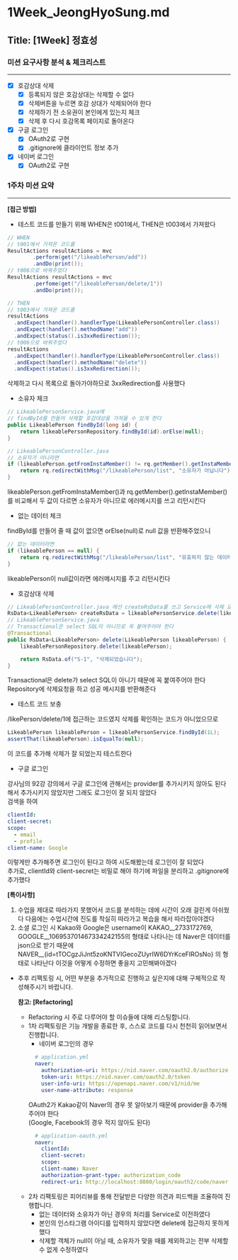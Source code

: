 # 1Week_JeongHyoSung.md

## Title: [1Week] 정효성

### 미션 요구사항 분석 & 체크리스트

---

- [x] 호감상대 삭제
  - [x] 등록되지 않은 호감상대는 삭제할 수 없다 
  - [x] 삭제버튼을 누르면 호감 상대가 삭제되어야 한다
  - [x] 삭제하기 전 소유권이 본인에게 있는지 체크
  - [x] 삭제 후 다시 호감목록 페이지로 돌아온다
- [x] 구글 로그인
  - [x] OAuth2로 구현
  - [x] .gitignore에 클라이언트 정보 추가
- [x] 네이버 로그인
  - [x] OAuth2로 구현

### 1주차 미션 요약

---

**[접근 방법]**

- 테스트 코드를 만들기 위해 WHEN은 t001에서, THEN은 t003에서 가져왔다
```Java
// WHEN
// t001에서 가져온 코드를
ResultActions resultActions = mvc
        .perform(get("/likeablePerson/add"))
        .andDo(print());
// t006으로 바꿔주었다
ResultActions resultActions = mvc
        .perfome(get("/likeablePerson/delete/1"))
        .andDo(print());

// THEN
// t003에서 가져온 코드를
resultActions
  .andExpect(handler().handlerType(LikeablePersonController.class))
  .andExpect(handler().methodName("add"))
  .andExpect(status().is3xxRedirection());
// t006으로 바꿔주었다
resultActions
  .andExpect(handler().handlerType(LikeablePersonController.class))
  .andExpect(handler().methodName("delete"))
  .andExpect(status().is3xxRedirection());
```
삭제하고 다시 목록으로 돌아가야하므로 3xxRedirection를 사용했다

- 소유자 체크
```java
// LikeablePersonService.java에
// findById를 만들어 삭제할 호감대상을 가져올 수 있게 한다  
public LikeablePerson findById(long id) {
    return likeablePersonRepository.findById(id).orElse(null);
}

// LikeablePersonController.java
// 소유자가 아니라면
if (likeablePerson.getFromInstaMember() != rq.getMember().getInstaMember()) {
    return rq.redirectWithMsg("/likeablePerson/list", "소유자가 아닙니다");
}
```
likeablePerson.getFromInstaMember()과 rq.getMember().getInstaMember()를 비교해서
두 값이 다르면 소유자가 아니므로 에러메시지를 쓰고 리턴시킨다

- 없는 데이터 체크

findById를 만들어 줄 때 값이 없으면 orElse(null)로 null 값을 반환해주었으니
```java
// 없는 데이터라면
if (likeablePerson == null) {
    return rq.redirectWithMsg("/likeablePerson/list", "유효하지 않는 데이터입니다");
}
```
likeablePerson이 null값이라면 에러메시지를 주고 리턴시킨다

- 호감상대 삭제
```java
// LikeablePersonController.java 에선 createRsData를 쓰고 Service에 삭제 요청을 한다
RsData<LikeablePerson> createRsData = likeablePersonService.delete(likeablePerson);
// LikeablePersonService.java
// Transactional은 select SQL이 아니므로 꼭 붙여주어야 한다
@Transactional
public RsData<LikeablePerson> delete(LikeablePerson likeablePerson) {
    likeablePersonRepository.delete(likeablePerson);

    return RsData.of("S-1", "삭제되었습니다");
}
```
Transactional은 delete가 select SQL이 아니기 때문에 꼭 붙여주어야 한다
Repository에 삭제요청을 하고 성공 메시지를 반환해준다

- 테스트 코드 보충

/likePerson/delete/1에 접근하는 코드였지 삭제를 확인하는 코드가 아니었으므로
```java
LikeablePerson likeablePerson = likeablePersonService.findById(1L);
assertThat(likeablePerson).isEqualTo(null);
```
이 코드를 추가해 삭제가 잘 되었는지 테스트한다

- 구글 로그인

강사님의 92강 강의에서 구글 로그인에 관해서는 provider를 추가시키지 않아도 된다해서 추가시키지 않았지만 그래도 로그인이 잘 되지 않았다  
검색을 하여
```yaml
clientId: 
client-secret: 
scope:
  - email
  - profile
client-name: Google
```
이렇게만 추가해주면 로그인이 된다고 하여 시도해봤는데 로그인이 잘 되었다  
추가로, clientId와 client-secret는 비밀로 해야 하기에 파일을 분리하고 .gitignore에 추가했다

**[특이사항]**

1. 수업을 제대로 따라가지 못했어서 코드를 분석하는 데에 시간이 오래 걸린게 아쉬웠다 다음에는 수업시간에 진도를 착실히 따라가고 복습을 해서 따라잡아야겠다
2. 소셜 로그인 시 Kakao와 Google은 username이 KAKAO__2733172769, GOOGLE__106953701467334242155의 형태로 나타나는 데 Naver은 데이터를 json으로 받기 때문에 NAVER__{id=tTOCgzJiJnt5zoKNTVIGecoZUyrIW6DYrKceFlROsNo} 의 형태로 나타난다 이것을 어떻게 수정하면 좋을지 고민해봐야겠다

- 추후 리팩토링 시, 어떤 부분을 추가적으로 진행하고 싶은지에 대해 구체적으로 작성해주시기 바랍니다.

  **참고: [Refactoring]**

    - Refactoring 시 주로 다루어야 할 이슈들에 대해 리스팅합니다.
    - 1차 리팩토링은 기능 개발을 종료한 후, 스스로 코드를 다시 천천히 읽어보면서 진행합니다.
      - 네이버 로그인의 경우
      ```yaml
        # application.yml
        naver:
          authorization-uri: https://nid.naver.com/oauth2.0/authorize
          token-uri: https://nid.naver.com/oauth2.0/token
          user-info-uri: https://openapi.naver.com/v1/nid/me
          user-name-attribute: response
      ```
      OAuth2가 Kakao같이 Naver의 경우 못 알아보기 때문에 provider을 추가해 주어야 한다  
      (Google, Facebook의 경우 적지 않아도 된다)
      ```yaml
        # application-oauth.yml
        naver:
          clientId:
          client-secret:
          scope:
          client-name: Naver
          authorization-grant-type: authorization_code
          redirect-uri: http://localhost:8080/login/oauth2/code/naver
      ```
    - 2차 리팩토링은 피어리뷰를 통해 전달받은 다양한 의견과 피드백을 조율하여 진행합니다.
      - 없는 데이터와 소유자가 아닌 경우의 처리를 Service로 이전하였다
      - 본인의 인스타그램 아이디를 입력하지 않았다면 delete에 접근하지 못하게 했다
      - 삭제할 객체가 null이 아닐 때, 소유자가 맞을 때를 제외하고는 전부 삭제할 수 없게 수정하였다